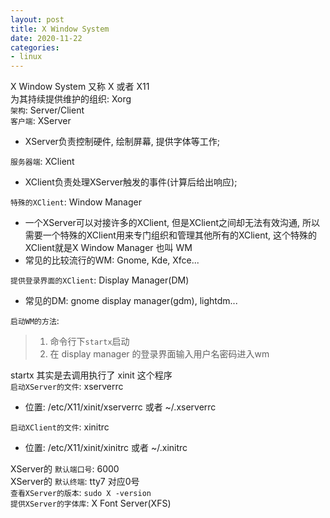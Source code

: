 ```yaml
---
layout: post
title: X Window System
date: 2020-11-22
categories:
- linux
---
```


X Window System 又称 X 或者 X11<br>
为其持续提供维护的组织: Xorg<br>
`架构`: Server/Client<br>
`客户端`: XServer<br>

* XServer负责控制硬件, 绘制屏幕, 提供字体等工作;<br>

`服务器端`: XClient<br>

* XClient负责处理XServer触发的事件(计算后给出响应);<br>

`特殊的XClient`: Window Manager<br>

* 一个XServer可以对接许多的XClient, 但是XClient之间却无法有效沟通, 所以需要一个特殊的XClient用来专门组织和管理其他所有的XClient, 这个特殊的XClient就是X Window Manager 也叫 WM<br>
* 常见的比较流行的WM: Gnome, Kde, Xfce...<br>

`提供登录界面的XClient`: Display Manager(DM)<br>

* 常见的DM: gnome display manager(gdm), lightdm...<br>

`启动WM的方法`:<br>
>1. 命令行下`startx`启动
>2. 在 display manager 的登录界面输入用户名密码进入wm<br>

startx 其实是去调用执行了 xinit 这个程序<br>
`启动XServer的文件`: xserverrc<br>

* 位置: /etc/X11/xinit/xserverrc 或者 ~/.xserverrc<br>

`启动XClient的文件`: xinitrc<br>

* 位置: /etc/X11/xinit/xinitrc 或者 ~/.xinitrc<br>

XServer的 `默认端口号`: 6000<br>
XServer的 `默认终端`: tty7 对应0号<br>
`查看XServer的版本`: `sudo X -version`<br>
`提供XServer的字体库`: X Font Server(XFS)<br>

